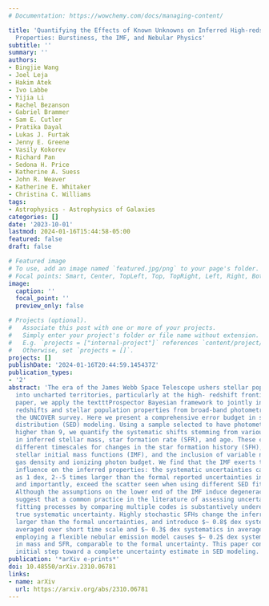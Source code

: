 ```yaml
---
# Documentation: https://wowchemy.com/docs/managing-content/

title: 'Quantifying the Effects of Known Unknowns on Inferred High-redshift Galaxy
  Properties: Burstiness, the IMF, and Nebular Physics'
subtitle: ''
summary: ''
authors:
- Bingjie Wang
- Joel Leja
- Hakim Atek
- Ivo Labbe
- Yijia Li
- Rachel Bezanson
- Gabriel Brammer
- Sam E. Cutler
- Pratika Dayal
- Lukas J. Furtak
- Jenny E. Greene
- Vasily Kokorev
- Richard Pan
- Sedona H. Price
- Katherine A. Suess
- John R. Weaver
- Katherine E. Whitaker
- Christina C. Williams
tags:
- Astrophysics - Astrophysics of Galaxies
categories: []
date: '2023-10-01'
lastmod: 2024-01-16T15:44:58-05:00
featured: false
draft: false

# Featured image
# To use, add an image named `featured.jpg/png` to your page's folder.
# Focal points: Smart, Center, TopLeft, Top, TopRight, Left, Right, BottomLeft, Bottom, BottomRight.
image:
  caption: ''
  focal_point: ''
  preview_only: false

# Projects (optional).
#   Associate this post with one or more of your projects.
#   Simply enter your project's folder or file name without extension.
#   E.g. `projects = ["internal-project"]` references `content/project/deep-learning/index.md`.
#   Otherwise, set `projects = []`.
projects: []
publishDate: '2024-01-16T20:44:59.145437Z'
publication_types:
- '2'
abstract: 'The era of the James Webb Space Telescope ushers stellar population models
  into uncharted territories, particularly at the high- redshift frontier. In a companion
  paper, we apply the textttProspector Bayesian framework to jointly infer galaxy
  redshifts and stellar population properties from broad-band photometry as part of
  the UNCOVER survey. Here we present a comprehensive error budget in spectral energy
  distribution (SED) modeling. Using a sample selected to have photometric redshifts
  higher than 9, we quantify the systematic shifts stemming from various model choices
  in inferred stellar mass, star formation rate (SFR), and age. These choices encompass
  different timescales for changes in the star formation history (SFH), non-universal
  stellar initial mass functions (IMF), and the inclusion of variable nebular abundances,
  gas density and ionizing photon budget. We find that the IMF exerts the strongest
  influence on the inferred properties: the systematic uncertainties can be as much
  as 1 dex, 2--5 times larger than the formal reported uncertainties in mass and SFR;
  and importantly, exceed the scatter seen when using different SED fitting codes.
  Although the assumptions on the lower end of the IMF induce degeneracy, our findings
  suggest that a common practice in the literature of assessing uncertainties in SED-
  fitting processes by comparing multiple codes is substantively underestimating the
  true systematic uncertainty. Highly stochastic SFHs change the inferred SFH by much
  larger than the formal uncertainties, and introduce $∼ 0.8$ dex systematics in SFR
  averaged over short time scale and $∼ 0.3$ dex systematics in average age. Finally,
  employing a flexible nebular emission model causes $∼ 0.2$ dex systematic increase
  in mass and SFR, comparable to the formal uncertainty. This paper constitutes an
  initial step toward a complete uncertainty estimate in SED modeling.'
publication: '*arXiv e-prints*'
doi: 10.48550/arXiv.2310.06781
links:
- name: arXiv
  url: https://arxiv.org/abs/2310.06781
---
```

